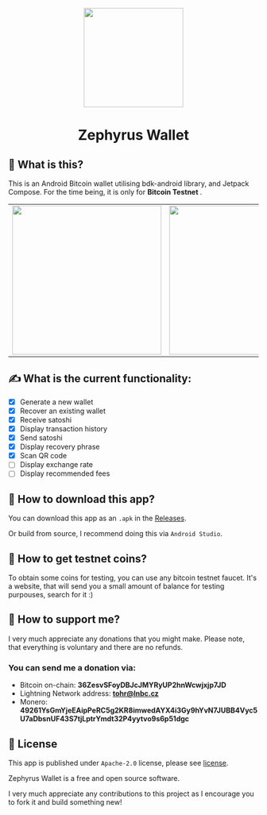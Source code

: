 <p align="center">
<img src="https://github.com/tomashrib/zephyrus-wallet/blob/master/app/src/main/res/drawable-v24/zephyrus_wallet_logo.png" width="200" ">
</p>

<h1 align="center">Zephyrus Wallet</h1>

## 🤔 What is this?
This is an Android Bitcoin wallet utilising bdk-android library, and Jetpack Compose.
For the time being, it is only for <strong> Bitcoin Testnet </strong>.

<table>
  <tr>
    <td><img src="https://github.com/tomashrib/zephyrus-wallet/blob/master/app/src/main/res/drawable/zephyrus_receive.jpg" width="300"></td>
    <td><img src="https://github.com/tomashrib/zephyrus-wallet/blob/master/app/src/main/res/drawable/zephyrus_home.jpg" width="300"></td>
    <td><img src="https://github.com/tomashrib/zephyrus-wallet/blob/master/app/src/main/res/drawable/zephyrus_send.jpg" width="300"></td>
  </tr>
</table>

## ✍️ What is the current functionality:
- [x] Generate a new wallet
- [x] Recover an existing wallet
- [x] Receive satoshi
- [x] Display transaction history
- [x] Send satoshi
- [x] Display recovery phrase
- [x] Scan QR code
- [ ] Display exchange rate
- [ ] Display recommended fees

## 📲 How to download this app?
You can download this app as an ``.apk`` in the [Releases](https://github.com/tohrxyz/zephyrus-wallet/tags).

Or build from source, I recommend doing this via ``Android Studio``.

## 💸 How to get testnet coins?
To obtain some coins for testing, you can use any bitcoin testnet faucet. It's a website, that will send you a small amount of balance for testing purpouses, search for it :)

## 🫶 How to support me?
I very much appreciate any donations that you might make.
Please note, that everything is voluntary and there are no refunds.
### You can send me a donation via:
- Bitcoin on-chain: <strong> 36ZesvSFoyDBJcJMYRyUP2hnWcwjxjp7JD </strong>
- Lightning Network address: <strong> tohr@lnbc.cz </strong>
- Monero: <strong> 49261YsGmYjeEAipPeRC5g2KR8imwedAYX4i3Gy9hYvN7JUBB4Vyc5U7aDbsnUF43S7tjLptrYmdt32P4yytvo9s6p51dgc </strong>

## 📠 License
This app is published under ``Apache-2.0`` license, please see [license](https://github.com/tohrxyz/zephyrus-wallet/blob/master/LICENSE).

Zephyrus Wallet is a free and open source software. 

I very much appreciate any contributions to this project as I encourage you to fork it and build something new!
